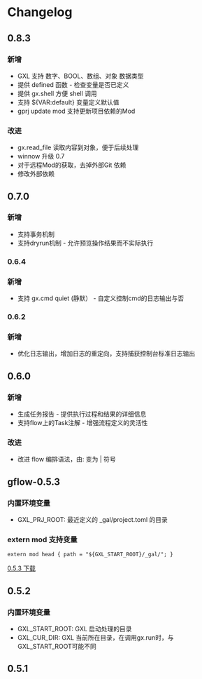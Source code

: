 # Changelog

## 0.8.3 
### 新增
* GXL 支持 数字、BOOL、数组、对象 数据类型 
* 提供 defined 函数 - 检查变量是否已定义
* 提供 gx.shell 方便 shell 调用
* 支持 ${VAR:default} 变量定义默认值
* gprj update mod 支持更新项目依赖的Mod
### 改进
* gx.read_file 读取内容到对象，便于后续处理
* winnow 升级 0.7
* 对于远程Mod的获取，去掉外部Git 依赖
* 修改外部依赖

## 0.7.0
### 新增
* 支持事务机制 
* 支持dryrun机制 - 允许预览操作结果而不实际执行

### 0.6.4  
### 新增
* 支持 gx.cmd  quiet (静默） - 自定义控制cmd的日志输出与否


### 0.6.2
### 新增
* 优化日志输出，增加日志的重定向，支持捕获控制台标准日志输出


## 0.6.0
### 新增
* 生成任务报告 - 提供执行过程和结果的详细信息
* 支持flow上的Task注解 - 增强流程定义的灵活性

### 改进
* 改进 flow 编排语法，由: 变为 |  符号


## gflow-0.5.3

### 内置环境变量
- GXL_PRJ_ROOT:    最近定义的 _gal/project.toml 的目录

###  extern mod 支持变量
 ```
 extern mod head { path = "${GXL_START_ROOT}/_gal/"; }
 ```
[0.5.3 下载](https://github.com/galaxy-sec/galaxy-flow/releases/tag/v0.5.3)

## 0.5.2
### 内置环境变量
- GXL_START_ROOT:  GXL 启动处理的目录
- GXL_CUR_DIR:  GXL 当前所在目录，在调用gx.run时，与GXL_START_ROOT可能不同

## 0.5.1
